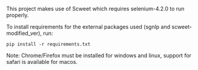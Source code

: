 This project makes use of Scweet which requires selenium-4.2.0 to run properly.

To install requirements for the external packages used (sgnlp and scweet-modified_ver), run:
<pre><code>pip install -r requirements.txt</code></pre>
Note: Chrome/Firefox must be installed for windows and linux, support for safari is available for macos.
